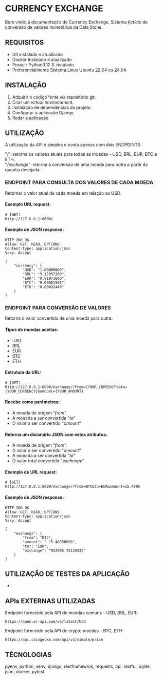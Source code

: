 # CURRENCY EXCHANGE
Bem vindo à documentação do Currency Exchange. Sistema *fictício* de conversão de valores monetários da Data Stone.

## REQUISITOS
- Git instalado e atualizado
- Docker instalado e atualizado
- Possuir Python3.12.X instalado 
- Preferencialmente Sistema Linux Ubuntu 22.04 ou 24.04

## INSTALAÇÃO

1. Adquirir o código fonte via repositório git.
2. Criar um *virtual environament*.
3. Instalação de dependências do projeto.
4. Configurar a aplicação Django.
5. Rodar a aplicação.

## UTILIZAÇÃO 
A utilização da API é simples e conta apenas com dois ENDPOINTS: 

"*/*": retorna os valores atuais para todas as moedas - USD, BRL, EUR, BTC e ETH.  
"*/exchange*": retorna a conversão de uma moeda para outra a partir da quantia desejada.

### ENDPOINT PARA CONSULTA DOS VALORES DE CADA MOEDA 
Retornar o valor atual de cada moeda em relação ao USD.

#### Exemplo URL request:
```
# [GET]
http://127.0.0.1:8000/
```
#### Exemplo de JSON response:
```
HTTP 200 OK
Allow: GET, HEAD, OPTIONS
Content-Type: application/json
Vary: Accept

{
    "currency": {
        "USD": "1.00000000",
        "BRL": "5.12957200",
        "EUR": "0.91971600",
        "BTC": "0.00001501",
        "ETH": "0.00032440"
    }
}
```

### ENDPOINT PARA CONVERSÃO DE VALORES
Retorna o valor convertido de uma moeda para outra.

#### Tipos de moedas aceitas:
- USD
- BRL
- EUR
- BTC
- ETH

#### Estrutura da URL:
```
# [GET]
http://127.0.0.1:8000/exchange/?from={YOUR_CURRENCY}&to={YOUR_CURRENCY}&amount={YOUR_AMOUNT}
```

#### Recebe como parâmetros: 
 - A moeda de origem "*from*".
 - A moeada a ser convertida "*to*"
 - O valor a ser convertido "*amount*"

#### Retorna um dicionário JSON com estes atributos:
 - A moeda de origem "*from*".
 - O valor a ser convertido "*amount*"
 - A moeada a ser convertida "*to*"
 - O valor total convertido "*exchange*"

#### Exemplo de URL request:
```
# [GET]
http://127.0.0.1:8000/exchange/?from=BTC&to=EUR&amount=15.4895
```

#### Exemplo de JSON response:
```
HTTP 200 OK
Allow: GET, HEAD, OPTIONS
Content-Type: application/json
Vary: Accept

{
    "exchange": {
        "from": "BTC",
        "amount": " 15.48950000",
        "to": "EUR",
        "exchange": "952905.75130435"
    }
}
```

## UTILIZAÇÃO DE TESTES DA APLICAÇÃO
- 

## APIs EXTERNAS UTILIZADAS

Endpoint fornecido pela API de moedas comuns - USD, BRL, EUR:
```
https://open.er-api.com/v6/latest/USD
```

Endpoint fornecido pela API de crypto moedas - BTC, ETH:
```
https://api.coingecko.com/api/v3/simple/price
```

## TÉCNOLOGIAS
pyenv, python, venv, django, restframewrok, requests, api, restful, sqlite, json, docker, pytest.